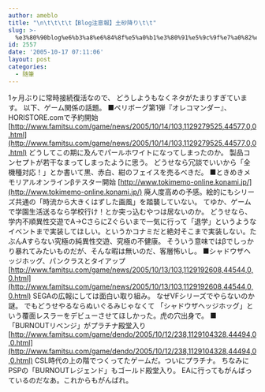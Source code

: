 ```yaml
---
author: ameblo
title: "\n\t\t\t\t【Blog注意報】土砂降り\t\t"
slug: >-
  %e3%80%90blog%e6%b3%a8%e6%84%8f%e5%a0%b1%e3%80%91%e5%9c%9f%e7%a0%82%e9%99%8d%e3%82%8a
id: 2557
date: '2005-10-17 07:11:06'
layout: post
categories:
  - 随筆
---
```


1ヶ月ぶりに常時接続復活なので、 どうしようもなくネタがたまりすぎています。 以下、ゲーム関係の話題。 ■ペリボーグ第1弾『オレコマンダー』、HORISTORE.comで予約開始 [http://www.famitsu.com/game/news/2005/10/14/103,1129279525,44577,0,0.html](http://www.famitsu.com/game/news/2005/10/14/103,1129279525,44577,0,0.html) どうしてこの期に及んでパールホワイトになってしまったのか。 製品コンセプトが若干なまってしまったように思う。 どうせなら冗談でいいから「全機種対応！」とか書いて黒、赤白、紺のフェイスを売るべきだ。 ■ときめきメモリアルオンラインβテスター開始 [http://www.tokimemo-online.konami.jp/](http://www.tokimemo-online.konami.jp/) 廃人度高めの予感。絵的にもシリーズ共通の「時流から大きくはずした画風」を踏襲していない。 てゆか、ゲームで学園生活送るなら学校行け！とか突っ込むやつは居ないのか。 どうせなら、学内不順異性交遊でA→CさらにZぐらいまで一気に行って「退学」というようなイベントまで実装してほしい。というかコナミだと絶対そこまで実装しない。たぶんAすらない究極の純異性交遊、究極の不健康。 そういう意味ではβでしっかり暴れてみたいものだが、そんな暇は無いのだ、客層怖いし。 ■シャドウザヘッジホッグ、パンクラスとタイアップ [http://www.famitsu.com/game/news/2005/10/13/103,1129192608,44544,0,0.html](http://www.famitsu.com/game/news/2005/10/13/103,1129192608,44544,0,0.html) SEGAの広報にしては面白い取り組み。 なぜVFシリーズでやらないのか謎。 でもどうせやるならぬいぐるみじゃなくて 「シャドウザヘッジホッグ」という覆面レスラーをデビューさせてほしかった。虎の穴出身で。 ■「BURNOUTリベンジ」がプラチナ殿堂入り [http://www.famitsu.com/game/dendo/2005/10/12/238,1129104328,44494,0,0.html](http://www.famitsu.com/game/dendo/2005/10/12/238,1129104328,44494,0,0.html) CSL時代の上の階でつくってたゲームだ。ついにプラチナ。 ちなみにPSPの「BURNOUTレジェンド」もゴールド殿堂入り。 EAに行ってもがんばっているのだなあ。これからもがんばれ。